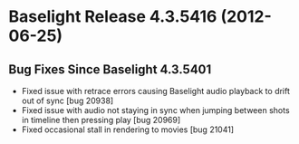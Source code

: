 # Baselight Release 4.3.5416 (2012-06-25)



## Bug Fixes Since Baselight 4.3.5401

* Fixed issue with retrace errors causing Baselight audio playback to drift out of sync \[bug 20938]
* Fixed issue with audio not staying in sync when jumping between shots in timeline then pressing play \[bug 20969]
* Fixed occasional stall in rendering to movies \[bug 21041]
